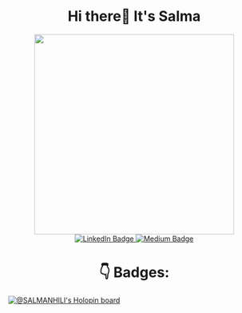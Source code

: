 <h1><center>Hi there👋 It's Salma</center></h1>
<div id="header" align="center">
  <img src="https://media.giphy.com/media/LMcB8XospGZO8UQq87/giphy.gif" width="400"/>
</div>

<div id="badges" align="center"> 
  <a href="https://www.linkedin.com/in/salmanhili/">
    <img src="https://img.shields.io/badge/LinkedIn-blue?style=for-the-badge&logo=linkedin&logoColor=white" alt="LinkedIn Badge"/>
  </a>
  <a href="https://medium.com/@salmanhili">
    <img src="https://img.shields.io/badge/Medium-White?style=for-the-badge&logo=medium&logoColor=white" alt="Medium Badge"/>
  </a>
</div>

<h1><center>👇 Badges:</center></h1>

[![@SALMANHILI's Holopin board](https://holopin.me/salmanhili)](https://holopin.io/@salmanhili)

